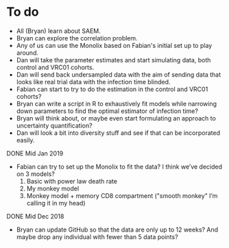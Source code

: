 
To do
================

- All (Bryan) learn about SAEM.
- Bryan can explore the correlation problem.
- Any of us can use the Monolix based on Fabian's initial set up to play around.
- Dan will take the parameter estimates and start simulating data, both control and VRC01 cohorts. 
- Dan will send back undersampled data with the aim of sending data that looks like real trial data with the infection time blinded.
- Fabian can start to try to do the estimation in the control and VRC01 cohorts?
- Bryan can write a script in R to exhaustively fit models while narrowing down parameters to find the optimal estimator of infection time? 
- Bryan will think about, or maybe even start formulating an approach to uncertainty quantification?
- Dan will look a bit into diversity stuff and see if that can be incorporated easily.


 DONE Mid Jan 2019

- Fabian can try to set up the Monolix to fit the data? I think we’ve decided on 3 models? 
    1. Basic with power law death rate 
    2. My monkey model 
    3. Monkey model + memory CD8 compartment ("smooth monkey" I’m calling it in my head)

DONE Mid Dec 2018

- Bryan can update GitHub so that the data are only up to 12 weeks? And maybe drop any individual with fewer than 5 data points?


